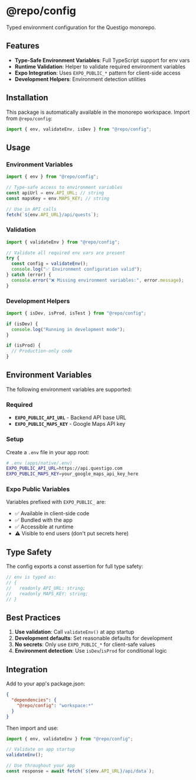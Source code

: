 # @repo/config

Typed environment configuration for the Questigo monorepo.

## Features

- **Type-Safe Environment Variables**: Full TypeScript support for env vars
- **Runtime Validation**: Helper to validate required environment variables
- **Expo Integration**: Uses `EXPO_PUBLIC_*` pattern for client-side access
- **Development Helpers**: Environment detection utilities

## Installation

This package is automatically available in the monorepo workspace. Import from `@repo/config`:

```typescript
import { env, validateEnv, isDev } from "@repo/config";
```

## Usage

### Environment Variables

```typescript
import { env } from "@repo/config";

// Type-safe access to environment variables
const apiUrl = env.API_URL; // string
const mapsKey = env.MAPS_KEY; // string

// Use in API calls
fetch(`${env.API_URL}/api/quests`);
```

### Validation

```typescript
import { validateEnv } from "@repo/config";

// Validate all required env vars are present
try {
  const config = validateEnv();
  console.log("✅ Environment configuration valid");
} catch (error) {
  console.error("❌ Missing environment variables:", error.message);
}
```

### Development Helpers

```typescript
import { isDev, isProd, isTest } from "@repo/config";

if (isDev) {
  console.log("Running in development mode");
}

if (isProd) {
  // Production-only code
}
```

## Environment Variables

The following environment variables are supported:

### Required

- **`EXPO_PUBLIC_API_URL`** - Backend API base URL
- **`EXPO_PUBLIC_MAPS_KEY`** - Google Maps API key

### Setup

Create a `.env` file in your app root:

```bash
# .env (apps/native/.env)
EXPO_PUBLIC_API_URL=https://api.questigo.com
EXPO_PUBLIC_MAPS_KEY=your_google_maps_api_key_here
```

### Expo Public Variables

Variables prefixed with `EXPO_PUBLIC_` are:

- ✅ Available in client-side code
- ✅ Bundled with the app
- ✅ Accessible at runtime
- ⚠️ Visible to end users (don't put secrets here)

## Type Safety

The config exports a const assertion for full type safety:

```typescript
// env is typed as:
// {
//   readonly API_URL: string;
//   readonly MAPS_KEY: string;
// }
```

## Best Practices

1. **Use validation**: Call `validateEnv()` at app startup
2. **Development defaults**: Set reasonable defaults for development
3. **No secrets**: Only use `EXPO_PUBLIC_*` for client-safe values
4. **Environment detection**: Use `isDev`/`isProd` for conditional logic

## Integration

Add to your app's package.json:

```json
{
  "dependencies": {
    "@repo/config": "workspace:*"
  }
}
```

Then import and use:

```typescript
import { env, validateEnv } from "@repo/config";

// Validate on app startup
validateEnv();

// Use throughout your app
const response = await fetch(`${env.API_URL}/api/data`);
```
